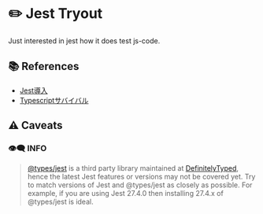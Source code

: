 # ✏️ Jest Tryout

Just interested in jest how it does test js-code.

## 📚 References

- [Jest導入](https://jestjs.io/ja/docs/getting-started)
- [Typescriptサバイバル](https://typescriptbook.jp/tutorials/jest)

## ⚠️ Caveats

### 👁️‍🗨️ INFO

> [@types/jest](https://www.npmjs.com/package/@types/jest) is a third party library maintained at [DefinitelyTyped](https://github.com/DefinitelyTyped/DefinitelyTyped/tree/master/types/jest), hence the latest Jest features or versions may not be covered yet. Try to match versions of Jest and @types/jest as closely as possible. For example, if you are using Jest 27.4.0 then installing 27.4.x of @types/jest is ideal.